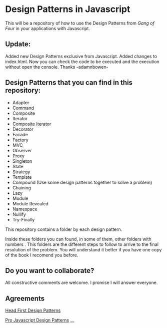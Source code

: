 # Design Patterns in Javascript
This will be a repository of how to use the Design Patterns from *Gang of Four* in your applications with Javascript.

## Update:
Added new Design Patterns exclusive from Javascript.
Added changes to index.html. Now you can check the code to be executed and the execution without open the console. Thanks -adamnbowen-

## Design Patterns that you can find in this repository:

* Adapter
* Command
* Composite
* Iterator
* Composite Iterator
* Decorator
* Facade
* Factory
* MVC
* Observer
* Proxy
* Singleton
* State
* Strategy
* Template
* Compound (Use some design patterns together to solve a problem)
* Chaining
* Lazy
* Module
* Module Revealed
* Namespace
* Nullify
* Try-Finally

This repository contains a folder by each design pattern.

Inside these folders you can found, in some of them, other folders with numbers . This folders are the different steps to follow to arrive to the final resolution of the problem.
You will understand it better if you have one copy of the book I recomend you before.

## Do you want to collaborate?

All constructive comments are welcome. I promise I will answer everyone.

## Agreements

[Head First Design Patterns](http://www.amazon.com/First-Design-Patterns-Elisabeth-Freeman/dp/0596007124/ref=sr_1_1?ie=UTF8&qid=1316512770&sr=8-1)

[Pro Javascript Design Patterns](http://www.amazon.com/Pro-JavaScript-Design-Patterns-ebook/dp/B001AT1YUA/ref=sr_1_2?ie=UTF8&qid=1317818607&sr=8-2)
__
